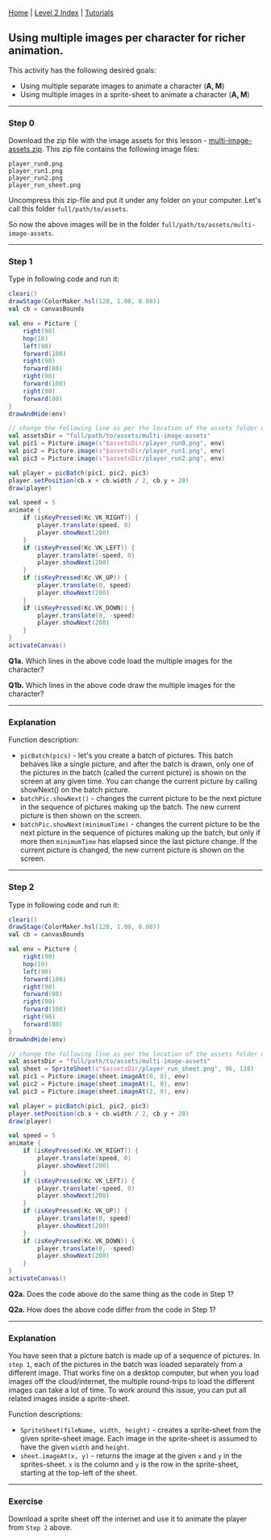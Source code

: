 <div class="nav">
  <a href="../../index.html">Home</a> | <a href="index.html">Level 2 Index</a> | <a href="../../tutorials-index.html">Tutorials</a>
</div>

## Using multiple images per character for richer animation.

This activity has the following desired goals:
* Using multiple separate images to animate a character (**A, M**)
* Using multiple images in a sprite-sheet to animate a character (**A, M**)

---

### Step 0

Download the zip file with the image assets for this lesson - [multi-image-assets.zip](multi-image-assets.zip). This zip file contains the following image files:
```
player_run0.png
player_run1.png
player_run2.png
player_run_sheet.png
```

Uncompress this zip-file and put it under any folder on your computer. Let's call this folder `full/path/to/assets`.

So now the above images will be in the folder `full/path/to/assets/multi-image-assets`.

---

### Step 1
Type in following code and run it:

```scala
cleari()
drawStage(ColorMaker.hsl(120, 1.00, 0.08))
val cb = canvasBounds

val env = Picture {
    right(90)
    hop(10)
    left(90)
    forward(100)
    right(90)
    forward(80)
    right(90)
    forward(100)
    right(90)
    forward(80)
}
drawAndHide(env)

// change the following line as per the location of the assets folder on your computer
val assetsDir = "full/path/to/assets/multi-image-assets"
val pic1 = Picture.image(s"$assetsDir/player_run0.png", env)
val pic2 = Picture.image(s"$assetsDir/player_run1.png", env)
val pic3 = Picture.image(s"$assetsDir/player_run2.png", env)

val player = picBatch(pic1, pic2, pic3)
player.setPosition(cb.x + cb.width / 2, cb.y + 20)
draw(player)

val speed = 5
animate {
    if (isKeyPressed(Kc.VK_RIGHT)) {
        player.translate(speed, 0)
        player.showNext(200)
    }
    if (isKeyPressed(Kc.VK_LEFT)) {
        player.translate(-speed, 0)
        player.showNext(200)
    }
    if (isKeyPressed(Kc.VK_UP)) {
        player.translate(0, speed)
        player.showNext(200)
    }
    if (isKeyPressed(Kc.VK_DOWN)) {
        player.translate(0, -speed)
        player.showNext(200)
    }
}
activateCanvas()
```

**Q1a.** Which lines in the above code load the multiple images for the character?

**Q1b.** Which lines in the above code draw the multiple images for the character?

---

### Explanation

Function description:
* `picBatch(pics)` - let's you create a batch of pictures. This batch behaves like a single picture, and after the batch is drawn, only one of the pictures in the batch (called the current picture) is shown on the screen at any given time. You can change the current picture by calling showNext() on the batch picture.
* `batchPic.showNext()` - changes the current picture to be the next picture in the sequence of pictures making up the batch. The new current picture is then shown on the screen.
* `batchPic.showNext(minimumTime)` - changes the current picture to be the next picture in the sequence of pictures making up the batch, but only if more then `minimumTime` has elapsed since the last picture change. If the current picture is changed, the new current picture is shown on the screen.

---

### Step 2
Type in following code and run it:

```scala
cleari()
drawStage(ColorMaker.hsl(120, 1.00, 0.08))
val cb = canvasBounds

val env = Picture {
    right(90)
    hop(10)
    left(90)
    forward(100)
    right(90)
    forward(80)
    right(90)
    forward(100)
    right(90)
    forward(80)
}
drawAndHide(env)

// change the following line as per the location of the assets folder on your computer
val assetsDir = "full/path/to/assets/multi-image-assets"
val sheet = SpriteSheet(s"$assetsDir/player_run_sheet.png", 96, 128)
val pic1 = Picture.image(sheet.imageAt(0, 0), env)
val pic2 = Picture.image(sheet.imageAt(1, 0), env)
val pic3 = Picture.image(sheet.imageAt(2, 0), env)

val player = picBatch(pic1, pic2, pic3)
player.setPosition(cb.x + cb.width / 2, cb.y + 20)
draw(player)

val speed = 5
animate {
    if (isKeyPressed(Kc.VK_RIGHT)) {
        player.translate(speed, 0)
        player.showNext(200)
    }
    if (isKeyPressed(Kc.VK_LEFT)) {
        player.translate(-speed, 0)
        player.showNext(200)
    }
    if (isKeyPressed(Kc.VK_UP)) {
        player.translate(0, speed)
        player.showNext(200)
    }
    if (isKeyPressed(Kc.VK_DOWN)) {
        player.translate(0, -speed)
        player.showNext(200)
    }
}
activateCanvas()
```

**Q2a.** Does the code above do the same thing as the code in Step 1?

**Q2a.** How does the above code differ from the code in Step 1?

---

### Explanation

You have seen that a picture batch is made up of a sequence of pictures. In `step 1`, each of the pictures in the batch was loaded separately from a different image. That works fine on a desktop computer, but when you load images off the cloud/internet, the multiple round-trips to load the different images can take a lot of time. To work around this issue, you can put all related images inside a sprite-sheet.

Function descriptions:
* `SpriteSheet(fileName, width, height)` - creates a sprite-sheet from the given sprite-sheet image. Each image in the sprite-sheet is assumed to have the given `width` and `height`.
* `sheet.imageAt(x, y)` - returns the image at the given `x` and `y` in the sprites-sheet. `x` is the column and `y` is the row in the sprite-sheet, starting at the top-left of the sheet.

---

### Exercise

Download a sprite sheet off the internet and use it to animate the player from `Step 2` above.